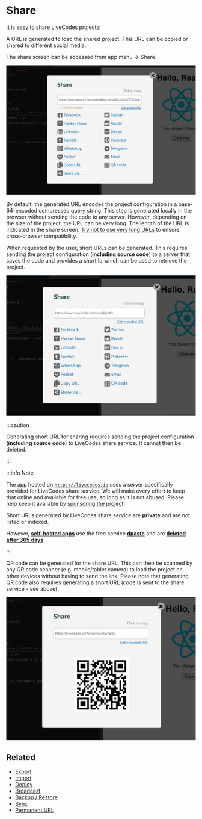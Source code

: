 # Share

It is easy to share LiveCodes projects!

A URL is generated to load the shared project. This URL can be copied or shared to different social media.

The share screen can be accessed from app menu → Share.

![LiveCodes Share](../../static/img/screenshots/share.jpg)

By default, the generated URL encodes the project configuration in a base-64-encoded compressed query string. This step is generated locally in the browser without sending the code to any server. However, depending on the size of the project, the URL can be very long. The length of the URL is indicated in the share screen. [Try not to use very long URLs](https://stackoverflow.com/questions/417142/what-is-the-maximum-length-of-a-url-in-different-browsers) to ensure cross-browser compatibility.

When requested by the user, short URLs can be generated. This requires sending the project configuration (**including source code**) to a server that saves the code and provides a short Id which can be used to retrieve the project.

![LiveCodes Share - short URL](../../static/img/screenshots/share2.jpg)

:::caution

Generating short URL for sharing requires sending the project configuration (**including source code**) to LiveCodes share service. It cannot then be deleted.

:::

:::info Note

The app hosted on [`https://livecodes.io`](https://livecodes.io) uses a server specifically provided for LiveCodes share service. We will make every effort to keep that online and available for free use, so long as it is not abused. Please help keep it available by [sponsoring the project](../sponsor.md).

Short URLs generated by LiveCodes share service are **private** and are not listed or indexed.

However, [**self-hosted apps**](../getting-started.md#self-hosting) use the free service [**dpaste**](https://dpaste.com/) and are [**deleted after 365 days**](https://dpaste.com/help).

:::

QR code can be generated for the share URL. This can then be scanned by any QR code scanner (e.g. mobile/tablet camera) to load the project on other devices without having to send the link. Please note that generating QR code also requires generating a short URL (code is sent to the share service - see above).

![LiveCodes Share - QR code](../../static/img/screenshots/share-qrcode.jpg)

## Related

- [Export](./export.md)
- [Import](./import.md)
- [Deploy](./deploy.md)
- [Broadcast](./broadcast.md)
- [Backup / Restore](./backup-restore.md)
- [Sync](./sync.md)
- [Permanent URL](./permanent-url.md)
